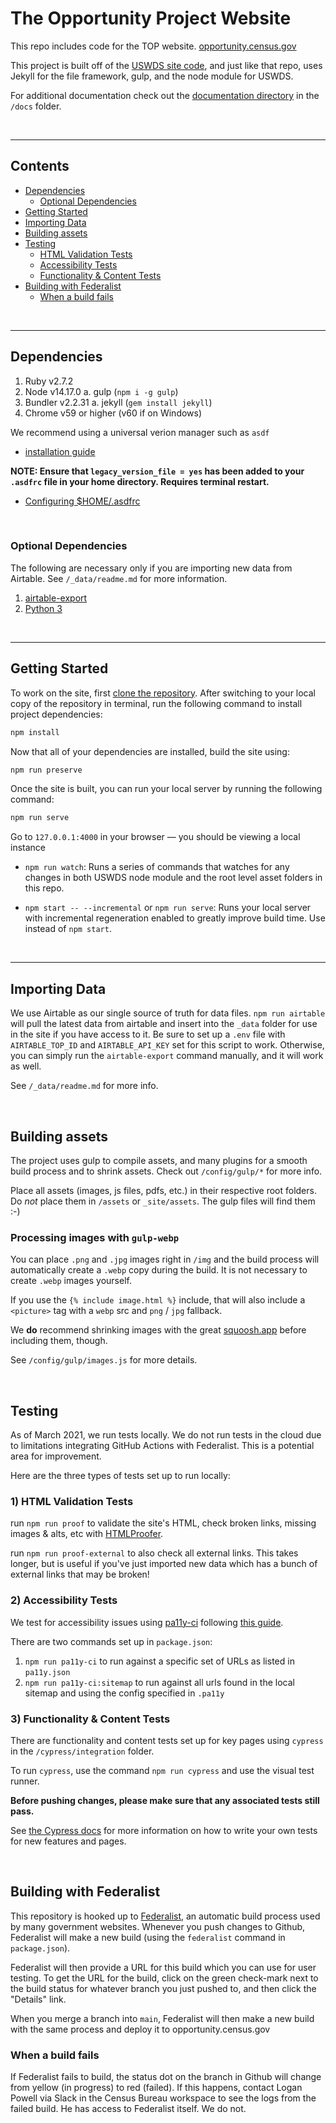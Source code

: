 # The Opportunity Project Website

This repo includes code for the TOP website. [opportunity.census.gov](https://opportunity.census.gov)

This project is built off of the [USWDS site code](https://github.com/uswds/uswds-site), and just like that repo, uses Jekyll for the file framework, gulp, and the node module for USWDS.

For additional documentation check out the [documentation directory](/docs/README.md) in the `/docs` folder.

<br/>

---

## Contents

- [Dependencies](#dependencies)
   - [Optional Dependencies](#optional-dependencies)
- [Getting Started](#getting-started)
- [Importing Data](#importing-data)
- [Building assets](#building-assets)
- [Testing](#testing)
   - [HTML Validation Tests](#1-html-validation-tests)
   - [Accessibility Tests](#2-accessibility-tests)
   - [Functionality & Content Tests](#3-functionality--content-tests)
- [Building with Federalist](#building-with-federalist)
   - [When a build fails](#when-a-build-fails)

<br/>

---


## Dependencies

1. Ruby v2.7.2
2. Node v14.17.0
   a. gulp (`npm i -g gulp`)
3. Bundler v2.2.31
   a. jekyll (`gem install jekyll`)
4. Chrome v59 or higher (v60 if on Windows)

We recommend using a universal verion manager such as `asdf` 
- [installation guide](https://asdf-vm.com/guide/getting-started.html#_1-install-dependencies)

**NOTE: Ensure that `legacy_version_file = yes` has been added to your `.asdfrc` file in your home directory. Requires terminal restart.**
- [Configuring $HOME/.asdfrc](https://asdf-vm.com/manage/configuration.html#home-asdfrc)


<br/>

### Optional Dependencies 
The following are necessary only if you are importing new data from Airtable. See `/_data/readme.md` for more information.
1. [airtable-export](https://pypi.org/project/airtable-export/)
2. [Python 3](https://www.python.org/downloads/)


<br/>

---

## Getting Started

To work on the site, first [clone the repository](https://help.github.com/en/github/creating-cloning-and-archiving-repositories/cloning-a-repository). After switching to your local copy of the repository in terminal, run the following command to install project dependencies:

```sh
npm install
```

Now that all of your dependencies are installed, build the site using:

```sh
npm run preserve
```


Once the site is built, you can run your local server by running the following command:

```sh
npm run serve
```

Go to `127.0.0.1:4000` in your browser — you should be viewing a local instance

- `npm run watch`: Runs a series of commands that watches for any changes in both USWDS node module and the root level asset folders in this repo.

- `npm start -- --incremental` or `npm run serve`: Runs your local server with incremental regeneration enabled to greatly improve build time. Use instead of `npm start`.


<br/>

---

## Importing Data

We use Airtable as our single source of truth for data files. `npm run airtable` will pull the latest data from airtable and insert into the `_data` folder for use in the site if you have access to it.
Be sure to set up a `.env` file with `AIRTABLE_TOP_ID` and `AIRTABLE_API_KEY` set for this script to work. Otherwise, you can simply run the `airtable-export` command manually, and it will work as well.

See `/_data/readme.md` for more info.

<br/>


## Building assets

The project uses gulp to compile assets, and many plugins for a smooth build process and to shrink assets. Check out `/config/gulp/*` for more info.

Place all assets (images, js files, pdfs, etc.) in their respective root folders. Do *not* place them in `/assets` or `_site/assets`. The gulp files will find them :-)

### Processing images with `gulp-webp` 
You can place `.png` and `.jpg` images right in `/img` and the build process will automatically create a `.webp` copy during the build. It is not necessary to create `.webp` images yourself. 

If you use the `{% include image.html %}` include, that will also include a `<picture>` tag with a `webp` src and `png` / `jpg` fallback.

We **do** recommend shrinking images with the great [squoosh.app](https://squoosh.app/) before including them, though.

See `/config/gulp/images.js` for more details. 


<br/>

## Testing

As of March 2021, we run tests locally. We do not run tests in the cloud due to limitations integrating GitHub Actions with Federalist. This is a potential area for improvement.

Here are the three types of tests set up to run locally:

### 1) HTML Validation Tests

run `npm run proof` to validate the site's HTML, check broken links, missing images & alts, etc with [HTMLProofer](https://github.com/gjtorikian/html-proofer).

run `npm run proof-external` to also check all external links. This takes longer, but is useful if you've just imported new data which has a bunch of external links that may be broken!

### 2) Accessibility Tests

We test for accessibility issues using [pa11y-ci](https://github.com/pa11y/pa11y-ci) following [this guide](https://accessibility.civicactions.com/posts/automated-accessibility-testing-leveraging-github-actions-and-pa11y-ci-with-axe).

There are two commands set up in `package.json`:
1. `npm run pa11y-ci` to run against a specific set of URLs as listed in `pa11y.json`
2. `npm run pa11y-ci:sitemap` to run against all urls found in the local sitemap and using the config specified in `.pa11y`

### 3) Functionality & Content Tests

There are functionality and content tests set up for key pages using `cypress` in the `/cypress/integration` folder. 

To run `cypress`, use the command `npm run cypress` and use the visual test runner.

**Before pushing changes, please make sure that any associated tests still pass.**

See [the Cypress docs](https://docs.cypress.io/guides/overview/why-cypress) for more information on how to write your own tests for new features and pages.



<br/>

## Building with Federalist

This repository is hooked up to [Federalist](https://federalist.18f.gov/documentation/), an automatic build process used by many government websites.
Whenever you push changes to Github, Federalist will make a new build (using the `federalist` command in `package.json`). 

Federalist will then provide a URL for this build which you can use for user testing. To get the URL for the build, click on the green check-mark next to the build status for whatever branch you just pushed to, and then click the "Details" link.

When you merge a branch into `main`, Federalist will then make a new build with the same process and deploy it to opportunity.census.gov

### When a build fails

If Federalist fails to build, the status dot on the branch in Github will change from yellow (in progress) to red (failed). If this happens, contact Logan Powell via Slack in the Census Bureau workspace to see the logs from the failed build. He has access to Federalist itself. We do not.
